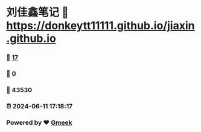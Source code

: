 # 刘佳鑫笔记 :link: https://donkeytt11111.github.io/jiaxin.github.io 
### :page_facing_up: [17](https://donkeytt11111.github.io/jiaxin.github.io/tag.html) 
### :speech_balloon: 0 
### :hibiscus: 43530 
### :alarm_clock: 2024-06-11 17:18:17 
### Powered by :heart: [Gmeek](https://github.com/Meekdai/Gmeek)
